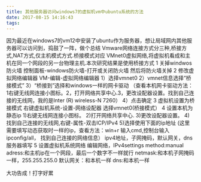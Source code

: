 ```yaml
---
title: 其他服务器访问windows7的虚拟机vm中ubuntu系统的方法
date: 2017-08-15 14:16:43
tags:
---
```

因为最近在windows7的vm12中安装了ubuntu作为服务器，想让局域网内其他服务器可以访问到，捣鼓了一阵，做个总结
Vmware网络连接方式分三种,桥接方式,NAT方式,仅主机模式方式.桥接模式对应 VMnet0虚拟网络,将虚拟机看成和主机在同一个网段的另一台物理主机.本次研究结果是使用桥接方式
1 关掉windwos防火墙
  控制面板-windows防火墙-打开或关闭防火墙   然后将防火墙关掉
2 修改虚拟网络编辑器 
  VM-编辑-虚拟网络编辑器
  1）选择vmnet0
  2）vmnet信息选择“桥接模式”
  3）“桥接到”选择和windows一样的网卡驱动
  （查看本机网卡驱动方法： 1右键无线网连接小图标。2，打开网络共享中心.3，更改设配器设置。找到自己连接的无线网，我的是Inter (R) wireless-N  7260）
  4）点击确定
3 虚拟机设置为桥接模式
  右键虚拟机系统-设置-网络设配器 
   选择vmnet0(桥接模式）
4 设置本机为静态ip
  1)右键无线网连接小图标。
  2)打开网络共享中心.
  3)更改设配器设置。
  4)找到自己连接的无线网,右键-属性-双击ICP/IPv4
  5)选择使用下面的ip地址
    (这里需要填写动态获取时一样的ip，查看方法：win+r 输入cmd,控制台输入ipconfig/all，
     找到自己连接的网络信息）
    ipv4地址，子网掩码，默认网关，dns服务器填写
5 设置虚拟机系统网络
  编辑网络，IPv4settings
  method:manual
  adress:和主机ip在一个网段，最后一个数字不一样就行
  netmask:和本机子网掩码一样，255.255.255.0
  默认网关：和本机一样
  dns:和本机一样

  大功告成！打字好累
















